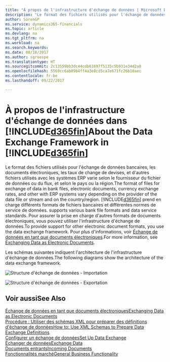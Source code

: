 ```yaml
---
title: "À propos de l'infrastructure d'échange de données | Microsoft Docs"
description: "Le format des fichiers utilisés pour l'échange de données bancaires, les documents électroniques, les taux de change de devises, et d'autres fichiers utilisés avec les systèmes ERP varie selon le fournisseur du fichier de données ou du flux, et selon le pays ou la région."
author: SorenGP
ms.service: dynamics365-financials
ms.topic: article
ms.devlang: na
ms.tgt_pltfrm: na
ms.workload: na
ms.search.keywords: 
ms.date: 08/18/2017
ms.author: sgroespe
ms.translationtype: HT
ms.sourcegitcommit: 2c13559bb3dc44cdb61697f5135c5b931e34d2a8
ms.openlocfilehash: 5569cc6ab09b4ff4a3e8cd5ca7e671fc26b10aec
ms.contentlocale: fr-be
ms.lasthandoff: 09/22/2017

---
```

# <a name="about-the-data-exchange-framework-in-included365finincludesd365finmdmd"></a><span data-ttu-id="f96ab-103">À propos de l'infrastructure d'échange de données dans [!INCLUDE[d365fin](includes/d365fin_md.md)]</span><span class="sxs-lookup"><span data-stu-id="f96ab-103">About the Data Exchange Framework in [!INCLUDE[d365fin](includes/d365fin_md.md)]</span></span>
<span data-ttu-id="f96ab-104">Le format des fichiers utilisés pour l'échange de données bancaires, les documents électroniques, les taux de change de devises, et d'autres fichiers utilisés avec les systèmes ERP varie selon le fournisseur du fichier de données ou du flux, et selon le pays ou la région.</span><span class="sxs-lookup"><span data-stu-id="f96ab-104">The format of files for exchange of data in bank files, electronic documents, currency exchange rates, and other with ERP systems vary depending on the provider of the data file or stream and on the country/region.</span></span> [!INCLUDE[d365fin](includes/d365fin_md.md)]<span data-ttu-id="f96ab-105"> prend en charge différents formats de fichiers bancaires et différentes normes de service de données.</span><span class="sxs-lookup"><span data-stu-id="f96ab-105"> supports various bank file formats and data service standards.</span></span> <span data-ttu-id="f96ab-106">Pour assurer la prise en charge d'autres formats de documents électroniques, vous pouvez utiliser l'infrastructure d'échange de données.</span><span class="sxs-lookup"><span data-stu-id="f96ab-106">To provide support for other electronic document formats, you use the data exchange framework.</span></span> <span data-ttu-id="f96ab-107">Pour plus d'informations, voir [Échange de données en tant que documents électroniques](across-data-exchange.md).</span><span class="sxs-lookup"><span data-stu-id="f96ab-107">For more information, see [Exchanging Data as Electronic Documents](across-data-exchange.md).</span></span>    

 <span data-ttu-id="f96ab-108">Les schémas suivantes indiquent l'architecture de l'infrastructure d'échange de données.</span><span class="sxs-lookup"><span data-stu-id="f96ab-108">The following diagrams show the architecture of the data exchange framework.</span></span>  

 ![Structure d'échange de données &#45; Importation](media/across-data-exchange/dataexchangeframework_import.png)  

 ![Structure d'échange de données &#45; Exportation](media/across-data-exchange/dataexchangeframework_export.png)  

## <a name="see-also"></a><span data-ttu-id="f96ab-111">Voir aussi</span><span class="sxs-lookup"><span data-stu-id="f96ab-111">See Also</span></span>  
[<span data-ttu-id="f96ab-112">Échange de données en tant que documents électroniques</span><span class="sxs-lookup"><span data-stu-id="f96ab-112">Exchanging Data as Electronic Documents</span></span>](across-data-exchange.md)  
[<span data-ttu-id="f96ab-113">Procédure : Utiliser des schémas XML pour préparer des définitions d'échange de données</span><span class="sxs-lookup"><span data-stu-id="f96ab-113">How to: Use XML Schemas to Prepare Data Exchange Definitions</span></span>](across-how-to-use-xml-schemas-to-prepare-data-exchange-definitions.md)  
[<span data-ttu-id="f96ab-114">Configurer un échange de données</span><span class="sxs-lookup"><span data-stu-id="f96ab-114">Set Up Data Exchange</span></span>](across-set-up-data-exchange.md)  
[<span data-ttu-id="f96ab-115">Échanger de données</span><span class="sxs-lookup"><span data-stu-id="f96ab-115">Exchange Data</span></span>](across-exchange-data.md)  
[<span data-ttu-id="f96ab-116">Documents entrants</span><span class="sxs-lookup"><span data-stu-id="f96ab-116">Incoming Documents</span></span>](across-income-documents.md)  
[<span data-ttu-id="f96ab-117">Fonctionnalités marché</span><span class="sxs-lookup"><span data-stu-id="f96ab-117">General Business Functionality</span></span>](ui-across-business-areas.md)  

